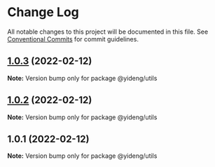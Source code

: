 # Change Log

All notable changes to this project will be documented in this file.
See [Conventional Commits](https://conventionalcommits.org) for commit guidelines.

## [1.0.3](https://github.com/lgwebdream/yideng-libs/compare/@yideng/utils@1.0.2...@yideng/utils@1.0.3) (2022-02-12)

**Note:** Version bump only for package @yideng/utils





## [1.0.2](https://github.com/lgwebdream/yideng-libs/compare/@yideng/utils@1.0.1...@yideng/utils@1.0.2) (2022-02-12)

**Note:** Version bump only for package @yideng/utils





## 1.0.1 (2022-02-12)

**Note:** Version bump only for package @yideng/utils
